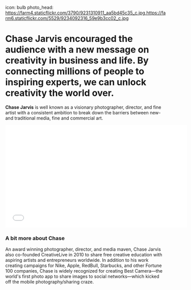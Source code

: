 icon: bulb
photo_head: https://farm4.staticflickr.com/3790/9231310911_aa5bd45c35_c.jpg,https://farm6.staticflickr.com/5529/9234092316_59e9b3cc02_c.jpg

# Chase Jarvis encouraged the audience with a new message on creativity in business and life. By connecting millions of people to inspiring experts, we can unlock creativity the world over.

<div class="zig-zags_blue"></div>

**Chase Jarvis** is well known as a visionary photographer, director, and fine artist with a consistent ambition to break down the barriers between new- and traditional media, fine and commercial art.

<div class="line-canvas"></div>

<iframe src="//player.vimeo.com/video/70285966?byline=0&amp;portrait=0&amp;color=adbf27" width="570" height="321" frameborder="0" webkitallowfullscreen mozallowfullscreen allowfullscreen></iframe>

<div class="line-canvas"></div>

### A bit more about Chase

An award winning photographer, director, and media maven, Chase Jarvis also co-founded CreativeLive in 2010 to share free creative education with aspiring artists and entrepreneurs worldwide. In addition to his work creating campaigns for Nike, Apple, RedBull, Starbucks, and other Fortune 100 companies, Chase is widely recognized for creating Best Camera—the world's first photo app to share images to social networks—which kicked off the mobile photography/sharing craze.

